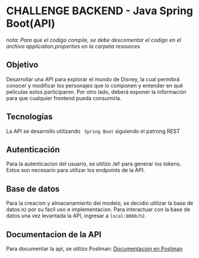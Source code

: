 # CHALLENGE BACKEND - Java Spring Boot(API)

*nota:* _Para que el codigo compile, se debe descomentar el codigo en el archivo application.properties en la carpeta resources_

## Objetivo

Desarrollar una API para explorar el mundo de Disney, la cual permitirá conocer y modificar los
personajes que lo componen y entender en qué películas estos participaron. Por otro lado, deberá
exponer la información para que cualquier frontend pueda consumirla.

## Tecnologías

La API se desarrollo utilizando ``` Spring Boot``` siguiendo el patrong REST

## Autenticación

Para la autenticacion del usuario, se utilizo ``` JWT ``` para generar los tokens. Estos son necesario para utilizar los endpoints de la API.


## Base de datos

Para la creacion y almacenamiento del modelo, se decidio utilizar la base de datos ``` H2 ``` por su facil uso e implementacion.
Para interactuar con la base de datos una vez levantada la API, ingresar a ``` local:8080/h2 ```.

## Documentacion de la API

Para documentar la api, se utilizo Postman:
[Documentacion en Postman](https://www.postman.com/pablo97758/workspace/challenge-alkemy/collection/11694978-f5d65b3a-1640-4fa0-ad4d-4ca53c932ea3?ctx=documentation)



